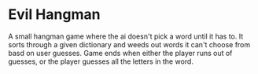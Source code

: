 # Evil Hangman
A small hangman game where the ai doesn't pick a word until it has to.
It sorts through a given dictionary and weeds out words it can't choose from basd on user guesses.
Game ends when either the player runs out of guesses, or the player guesses all the letters in the word.
